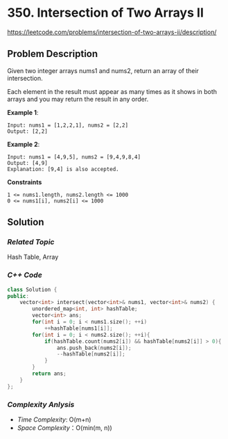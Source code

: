 # 350. Intersection of Two Arrays II
https://leetcode.com/problems/intersection-of-two-arrays-ii/description/

## Problem Description

Given two integer arrays nums1 and nums2, return an array of their intersection.

Each element in the result must appear as many times as it shows in both arrays and you may return the result in any order.


**Example 1**:
```
Input: nums1 = [1,2,2,1], nums2 = [2,2]
Output: [2,2]
```
**Example 2**:
```
Input: nums1 = [4,9,5], nums2 = [9,4,9,8,4]
Output: [4,9]
Explanation: [9,4] is also accepted.
```

**Constraints**
```
1 <= nums1.length, nums2.length <= 1000
0 <= nums1[i], nums2[i] <= 1000
```

## Solution

### _Related Topic_
   Hash Table, Array

### _C++ Code_
```cpp
class Solution {
public:
    vector<int> intersect(vector<int>& nums1, vector<int>& nums2) {
        unordered_map<int, int> hashTable;
        vector<int> ans;
        for(int i = 0; i < nums1.size(); ++i)
            ++hashTable[nums1[i]];
        for(int i = 0; i < nums2.size(); ++i){
            if(hashTable.count(nums2[i]) && hashTable[nums2[i]] > 0){
                ans.push_back(nums2[i]);
                --hashTable[nums2[i]];
            }
        }
        return ans;
    }
};
```

### _Complexity Anlysis_
- _Time Complexity_: O(m+n)
- _Space Complexity_：O(min(m, n))
